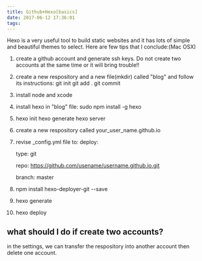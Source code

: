 ```yaml
---
title: Github+Hexo[basics]
date: 2017-06-12 17:36:01
tags:
---
```

Hexo is a very useful tool to build static websites and it has lots of simple and beautiful themes to select. Here are few tips that I conclude:(Mac OSX)
1. create a github account and generate ssh keys. Do not create two accounts at the same time or it will bring trouble!!
2. create a new respository and a new file(mkdir) called "blog" and follow its instructions:
   git init
   git add .
   git commit
3. install node and xcode
4. install hexo in "blog" file: sudo npm install -g hexo
5. hexo init
   hexo generate
   hexo server
6. create a new respository called your_user_name.github.io
7. revise _config.yml file to:
   deploy:

     type: git

     repo: https://github.com/usename/username.github.io.git

     branch: master
8. npm install hexo-deployer-git --save
9. hexo generate
10. hexo deploy

## what should I do if create two accounts?
   in the settings, we can transfer the respository into another account then delete one account.
